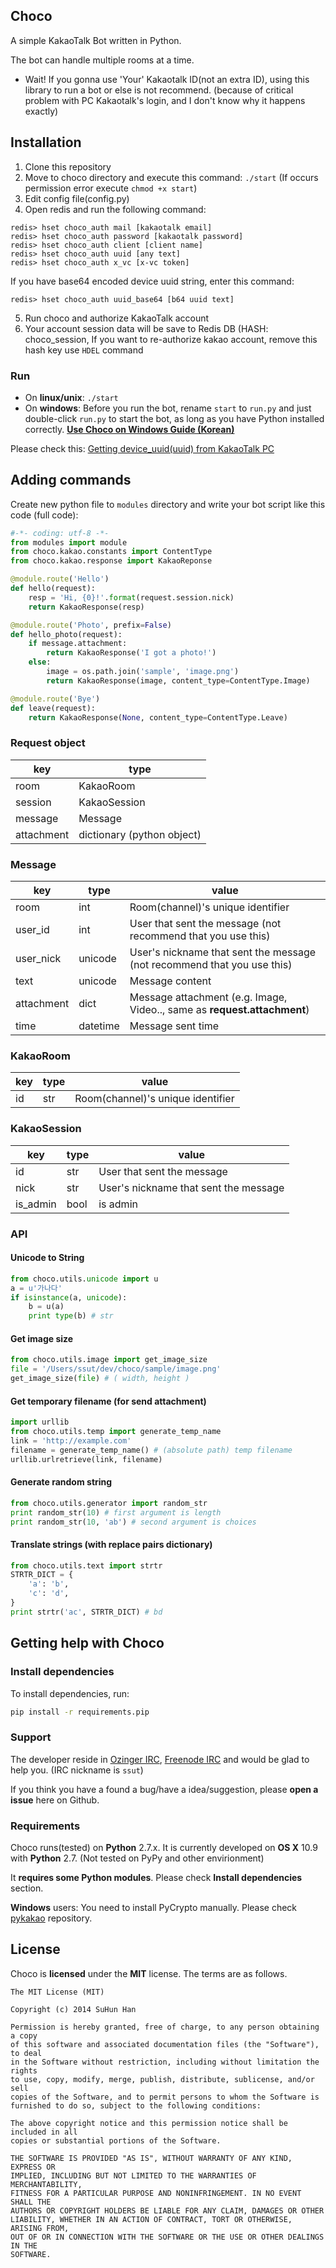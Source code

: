 ## Choco
A simple KakaoTalk Bot written in Python.

The bot can handle multiple rooms at a time.

- Wait! If you gonna use 'Your' Kakaotalk ID(not an extra ID), using this library to run a bot or else is not recommend. (because of critical problem with PC Kakaotalk's login, and I don't know why it happens exactly)

## Installation
1. Clone this repository
2. Move to choco directory and execute this command: `./start` (If occurs permission error execute `chmod +x start`)
3. Edit config file(config.py)
4. Open redis and run the following command:
```
redis> hset choco_auth mail [kakaotalk email]
redis> hset choco_auth password [kakaotalk password]
redis> hset choco_auth client [client name]
redis> hset choco_auth uuid [any text]
redis> hset choco_auth x_vc [x-vc token]
```
If you have base64 encoded device uuid string, enter this command:
```
redis> hset choco_auth uuid_base64 [b64 uuid text]
```
5. Run choco and authorize KakaoTalk account
6. Your account session data will be save to Redis DB (HASH: choco_session, If you want to re-authorize kakao account, remove this hash key use `HDEL` command

### Run
* On **linux/unix**: `./start`
* On **windows**: Before you run the bot, rename `start` to `run.py` and just double-click `run.py` to start the bot, as long as you have Python installed correctly. **[Use Choco on Windows Guide (Korean)](http://ssut-dev.tumblr.com/post/85705056741/windows-choco-kakaotalk-bot)**

Please check this: [Getting device\_uuid(uuid) from KakaoTalk PC](https://github.com/ssut/ChocoHelper/releases)

## Adding commands
Create new python file to `modules` directory and write your bot script like this code (full code):

```python
#-*- coding: utf-8 -*-
from modules import module
from choco.kakao.constants import ContentType
from choco.kakao.response import KakaoReponse

@module.route('Hello')
def hello(request):
    resp = 'Hi, {0}!'.format(request.session.nick)
    return KakaoResponse(resp)

@module.route('Photo', prefix=False)
def hello_photo(request):
    if message.attachment:
        return KakaoResponse('I got a photo!')
    else:
        image = os.path.join('sample', 'image.png')
        return KakaoResponse(image, content_type=ContentType.Image)

@module.route('Bye')
def leave(request):
    return KakaoResponse(None, content_type=ContentType.Leave)
```

### Request object
| key | type |
|--------|--------|
| room | KakaoRoom |
| session | KakaoSession |
| message | Message |
| attachment | dictionary (python object) |

### Message
| key | type | value |
|--------|--------|--------|
|room|int|Room(channel)'s unique identifier|
|user\_id|int|User that sent the message (not recommend that you use this)|
|user\_nick|unicode|User's nickname that sent the message (not recommend that you use this)|
|text|unicode|Message content|
|attachment|dict|Message attachment (e.g. Image, Video.., same as **request.attachment**)|
|time|datetime|Message sent time|

### KakaoRoom
| key | type| value |
|--------|--------|--------|
|id|str|Room(channel)'s unique identifier|

### KakaoSession
| key | type| value |
|--------|--------|--------|
|id|str|User that sent the message|
|nick|str|User's nickname that sent the message|
|is\_admin|bool|is admin|

### API
#### Unicode to String
```python
from choco.utils.unicode import u
a = u'가나다'
if isinstance(a, unicode):
	b = u(a)
    print type(b) # str
```

#### Get image size
```python
from choco.utils.image import get_image_size
file = '/Users/ssut/dev/choco/sample/image.png'
get_image_size(file) # ( width, height )
```

#### Get temporary filename (for send attachment)
```python
import urllib
from choco.utils.temp import generate_temp_name
link = 'http://example.com'
filename = generate_temp_name() # (absolute path) temp filename
urllib.urlretrieve(link, filename)
```

#### Generate random string
```python
from choco.utils.generator import random_str
print random_str(10) # first argument is length
print random_str(10, 'ab') # second argument is choices
```

#### Translate strings (with replace pairs dictionary)
```python
from choco.utils.text import strtr
STRTR_DICT = {
	'a': 'b',
    'c': 'd',
}
print strtr('ac', STRTR_DICT) # bd
```

## Getting help with Choco
### Install dependencies
To install dependencies, run:

```sh
pip install -r requirements.pip
```

### Support
The developer reside in [Ozinger IRC](http://ozinger.com), [Freenode IRC](http://freenode.net) and would be glad to help you. (IRC nickname is `ssut`)

If you think you have a found a bug/have a idea/suggestion, please **open a issue** here on Github.

### Requirements
Choco runs(tested) on **Python** 2.7.x. It is currently developed on **OS X** 10.9 with **Python** 2.7. (Not tested on PyPy and other envirionment)

It **requires some Python modules**. Please check **Install dependencies** section.

**Windows** users: You need to install PyCrypto manually. Please check [pykakao](https://github.com/ssut/pykakao) repository.

## License
Choco is **licensed** under the **MIT** license. The terms are as follows.

```text
The MIT License (MIT)

Copyright (c) 2014 SuHun Han

Permission is hereby granted, free of charge, to any person obtaining a copy
of this software and associated documentation files (the "Software"), to deal
in the Software without restriction, including without limitation the rights
to use, copy, modify, merge, publish, distribute, sublicense, and/or sell
copies of the Software, and to permit persons to whom the Software is
furnished to do so, subject to the following conditions:

The above copyright notice and this permission notice shall be included in all
copies or substantial portions of the Software.

THE SOFTWARE IS PROVIDED "AS IS", WITHOUT WARRANTY OF ANY KIND, EXPRESS OR
IMPLIED, INCLUDING BUT NOT LIMITED TO THE WARRANTIES OF MERCHANTABILITY,
FITNESS FOR A PARTICULAR PURPOSE AND NONINFRINGEMENT. IN NO EVENT SHALL THE
AUTHORS OR COPYRIGHT HOLDERS BE LIABLE FOR ANY CLAIM, DAMAGES OR OTHER
LIABILITY, WHETHER IN AN ACTION OF CONTRACT, TORT OR OTHERWISE, ARISING FROM,
OUT OF OR IN CONNECTION WITH THE SOFTWARE OR THE USE OR OTHER DEALINGS IN THE
SOFTWARE.
```
